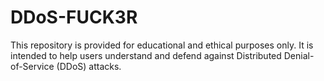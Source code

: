 # DDoS-FUCK3R
This repository is provided for educational and ethical purposes only. It is intended to help users understand and defend against Distributed Denial-of-Service (DDoS) attacks.
